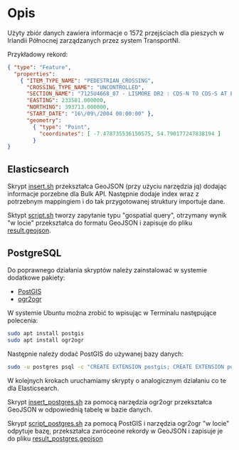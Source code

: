 # Opis

Użyty zbiór danych zawiera informacje o 1572 przejściach dla pieszych w Irlandii Północnej zarządzanych przez system TransportNI.

Przykładowy rekord:

```json
{ "type": "Feature",
  "properties":
    { "ITEM_TYPE_NAME": "PEDESTRIAN_CROSSING",
      "CROSSING_TYPE_NAME": "UNCONTROLLED",
      "SECTION_NAME": "7125U4668_07 - LISMORE DR2 : CDS-N TO CDS-S AT END ST.5 -  STRABANE",
      "EASTING": 233581.000000,
      "NORTHING": 393713.000000,
      "START_DATE": "16\/09\/2004 00:00:00" },
      "geometry":
        { "type": "Point",
          "coordinates": [ -7.478735536150575, 54.790177247838194 ]
        }
}
```

## Elasticsearch

Skrypt [insert.sh](../geo/insert.sh) przekształca GeoJSON (przy użyciu narzędzia jq) dodając informacje porzebne dla Bulk API. Następnie dodaje index wraz z potrzebnym mappingiem i do tak przygotowanej struktury importuje dane.

Sktypt [script.sh](../geo/script.sh) tworzy zapytanie typu "gospatial query", otrzymany wynik "w locie" przekształca do formatu GeoJSON i zapisuje do pliku [result.geojson](../geo/result.geojson).

## PostgreSQL

Do poprawnego działania skryptów należy zainstalować w systemie dodatkowe pakiety:
- [PostGIS](http://postgis.net/)
- [ogr2ogr](http://www.gdal.org/ogr2ogr.html)

W systemie Ubuntu można zrobić to wpisując w Terminalu następujące polecenia:

```bash
sudo apt install postgis
sudo apt install ogr2ogr
```

Następnie należy dodać PostGIS do używanej bazy danych:
```bash
sudo -u postgres psql -c "CREATE EXTENSION postgis; CREATE EXTENSION postgis_topology;" postgres  
```

W kolejnych krokach uruchamiamy skrypty o analogicznym działaniu co te dla Elasticsearch.

Skrypt [insert_postgres.sh](../geo/insert_postgres.sh) za pomocą narzędzia ogr2ogr przekształca GeoJSON w odpowiednią tabelę w bazie danych.

Skrypt [script_postgres.sh](../geo/script_postgres.sh) za pomocą PostGIS i narzędzia ogr2ogr "w locie" odpytuje bazę, przekształca zwróceone rekordy w GeoJSON i zapisuje je do pliku [result_postgres.geojson](../geo/result_postgres.geojson)
